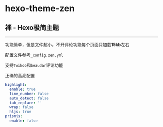 # hexo-theme-zen
## 禅 - Hexo极简主题

---

功能简单，但是文件超小，不开评论功能每个页面只加载**15kb**左右

配置文件参考`_config.zen.yml`

支持`Twikoo`和`beaudar`评论功能

正确的高亮配置
```yaml
highlight:
  enable: true
  line_number: false
  auto_detect: false
  tab_replace: ''
  wrap: false
  hljs: true
prismjs:
  enable: false
```
